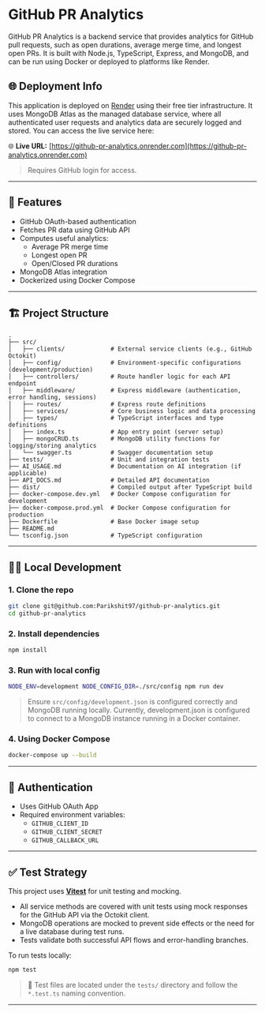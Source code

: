 # GitHub PR Analytics

GitHub PR Analytics is a backend service that provides analytics for GitHub pull requests, such as open durations, average merge time, and longest open PRs. It is built with Node.js, TypeScript, Express, and MongoDB, and can be run using Docker or deployed to platforms like Render.

## 🌐 Deployment Info

This application is deployed on [Render](https://render.com) using their free tier infrastructure. It uses MongoDB Atlas as the managed database service, where all authenticated user requests and analytics data are securely logged and stored. You can access the live service here:  

🌐 **Live URL:** [https://github-pr-analytics.onrender.com](https://github-pr-analytics.onrender.com)  
> Requires GitHub login for access.

---

## 🚀 Features

- GitHub OAuth-based authentication  
- Fetches PR data using GitHub API  
- Computes useful analytics:
  - Average PR merge time  
  - Longest open PR  
  - Open/Closed PR durations  
- MongoDB Atlas integration  
- Dockerized using Docker Compose

---

## 🏗️ Project Structure

```
.
├── src/
│   ├── clients/             # External service clients (e.g., GitHub Octokit)
│   ├── config/              # Environment-specific configurations (development/production)
│   ├── controllers/         # Route handler logic for each API endpoint
│   ├── middleware/          # Express middleware (authentication, error handling, sessions)
│   ├── routes/              # Express route definitions
│   ├── services/            # Core business logic and data processing
│   ├── types/               # TypeScript interfaces and type definitions
│   ├── index.ts             # App entry point (server setup)
│   ├── mongoCRUD.ts         # MongoDB utility functions for logging/storing analytics
│   └── swagger.ts           # Swagger documentation setup
├── tests/                   # Unit and integration tests
├── AI_USAGE.md              # Documentation on AI integration (if applicable)
├── API_DOCS.md              # Detailed API documentation
├── dist/                    # Compiled output after TypeScript build
├── docker-compose.dev.yml   # Docker Compose configuration for development
├── docker-compose.prod.yml  # Docker Compose configuration for production
├── Dockerfile               # Base Docker image setup
├── README.md
└── tsconfig.json            # TypeScript configuration

```

---

## 🧑‍💻 Local Development

### 1. Clone the repo
```bash
git clone git@github.com:Parikshit97/github-pr-analytics.git
cd github-pr-analytics
```

### 2. Install dependencies
```bash
npm install
```

### 3. Run with local config
```bash
NODE_ENV=development NODE_CONFIG_DIR=./src/config npm run dev
```

> Ensure `src/config/development.json` is configured correctly and MongoDB running locally.
> Currently, development.json is configured to connect to a MongoDB instance running in a Docker container.

### 4. Using Docker Compose
```bash
docker-compose up --build
```
---

## 🔐 Authentication

- Uses GitHub OAuth App
- Required environment variables:
  - `GITHUB_CLIENT_ID`
  - `GITHUB_CLIENT_SECRET`
  - `GITHUB_CALLBACK_URL`

---

## ✅ Test Strategy

This project uses **[Vitest](https://vitest.dev/)** for unit testing and mocking.

- All service methods are covered with unit tests using mock responses for the GitHub API via the Octokit client.
- MongoDB operations are mocked to prevent side effects or the need for a live database during test runs.
- Tests validate both successful API flows and error-handling branches.

To run tests locally:

```bash
npm test
```

> 📂 Test files are located under the `tests/` directory and follow the `*.test.ts` naming convention.


---

